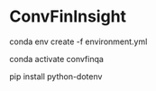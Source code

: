 # ConvFinInsight

conda env create -f environment.yml

conda activate convfinqa

pip install python-dotenv

